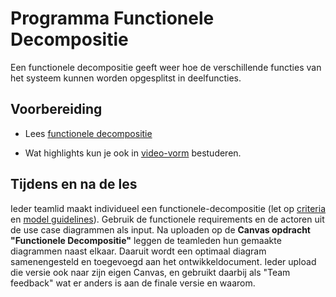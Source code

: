 # Programma Functionele Decompositie

Een functionele decompositie geeft weer hoe de verschillende functies van het systeem kunnen worden opgesplitst in deelfuncties. 

## Voorbereiding

- Lees [functionele decompositie](../../software/modelleren/functionele-decompositie/functionele-decompositie.md)

- Wat highlights kun je ook in [video-vorm](https://youtu.be/qupMaHXcKiU) bestuderen.

## Tijdens en na de les
Ieder teamlid maakt individueel een functionele-decompositie (let op [criteria](../../leerdoelen/portfolio-items/functionele-decompositie.md) en [model guidelines](../../software/modelleren/inlever-guideline-for-models.md)). Gebruik de functionele requirements en de actoren uit de use case diagrammen als input. Na uploaden op de **Canvas opdracht "Functionele Decompositie"** leggen de teamleden hun gemaakte diagrammen naast elkaar. Daaruit wordt een optimaal diagram samenengesteld en toegevoegd aan het ontwikkeldocument. Ieder upload die versie ook naar zijn eigen Canvas, en gebruikt daarbij als "Team feedback" wat er anders is aan de finale versie en waarom.

